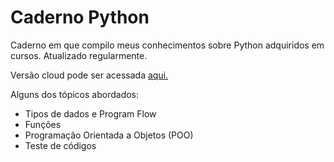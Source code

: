 # Caderno Python
Caderno em que compilo meus conhecimentos sobre Python adquiridos em cursos. Atualizado regularmente.

Versão cloud pode ser acessada [aqui.](https://1drv.ms/w/s!AhTFc97VQheykZw-n_RadMRQCHGlKw?e=k8ohR9)

Alguns dos tópicos abordados:
* Tipos de dados e Program Flow
* Funções
* Programação Orientada a Objetos (POO)
* Teste de códigos
